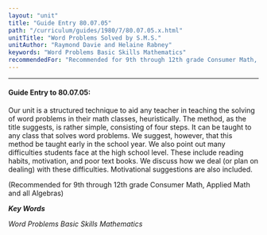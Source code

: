 ```yaml
---
layout: "unit"
title: "Guide Entry 80.07.05"
path: "/curriculum/guides/1980/7/80.07.05.x.html"
unitTitle: "Word Problems Solved by S.M.S."
unitAuthor: "Raymond Davie and Helaine Rabney"
keywords: "Word Problems Basic Skills Mathematics"
recommendedFor: "Recommended for 9th through 12th grade Consumer Math, Applied Math and all Algebras"
---
```

<body>
<hr/>
 <h4>
  Guide Entry to 80.07.05:
 </h4>
 Our unit is a structured technique to aid any teacher in teaching the solving of word problems in their math classes, heuristically.  The method, as the title suggests, is rather simple, consisting of four steps.  It can be taught to any class that solves word problems.  We suggest, however, that this method be taught early in the school year.  We also point out many difficulties students face at the high school level.  These include reading habits, motivation, and poor text books.  We discuss how we deal (or plan on dealing) with these difficulties.  Motivational suggestions are also included.
 <p>
  (Recommended for 9th through 12th grade Consumer Math, Applied Math and all Algebras)
 </p>
<p>
  <b>
   <i>
    Key Words
   </i>
  </b>
  <br/>
 </p>
 <p>
  <i>
   Word Problems Basic Skills Mathematics
  </i>
 </p>

</body>